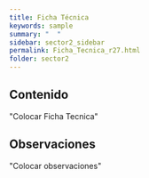 ```yaml
---
title: Ficha Técnica
keywords: sample
summary: "  "
sidebar: sector2_sidebar
permalink: Ficha_Tecnica_r27.html
folder: sector2
---
```


## Contenido

"Colocar Ficha Tecnica"

## Observaciones

"Colocar observaciones"


